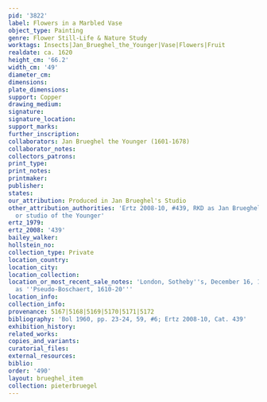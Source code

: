 ```yaml
---
pid: '3822'
label: Flowers in a Marbled Vase
object_type: Painting
genre: Flower Still-Life & Nature Study
worktags: Insects|Jan_Brueghel_the_Younger|Vase|Flowers|Fruit
realdate: ca. 1620
height_cm: '66.2'
width_cm: '49'
diameter_cm:
dimensions:
plate_dimensions:
support: Copper
drawing_medium:
signature:
signature_location:
support_marks:
further_inscription:
collaborators: Jan Brueghel the Younger (1601-1678)
collaborator_notes:
collectors_patrons:
print_type:
print_notes:
printmaker:
publisher:
states:
our_attribution: Produced in Jan Brueghel's Studio
other_attribution_authorities: 'Ertz 2008-10, #439, RKD as Jan Brueghel the Younger
  or studio of the Younger'
ertz_1979:
ertz_2008: '439'
bailey_walker:
hollstein_no:
collection_type: Private
location_country:
location_city:
location_collection:
location_or_most_recent_sale_notes: 'London, Sotheby''s, December 16, 1999, inv. #17
  as ''Pseudo-Boschaert, 1610-20'''
location_info:
collection_info:
provenance: 5167|5168|5169|5170|5171|5172
bibliography: 'Bol 1960, pp. 23-24, 59, #6; Ertz 2008-10, Cat. 439'
exhibition_history:
related_works:
copies_and_variants:
curatorial_files:
external_resources:
biblio:
order: '490'
layout: brueghel_item
collection: pieterbruegel
---
```

